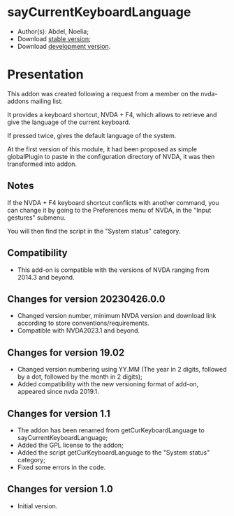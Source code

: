 # sayCurrentKeyboardLanguage

* Author(s): Abdel, Noelia;
* Download [stable version][1];
* Download [development version][2].

# Presentation #

This addon was created following a request from a member on the nvda-addons mailing list.

It provides a keyboard shortcut, NVDA + F4, which allows to retrieve and give the language of the current keyboard.

If pressed twice, gives the default language of the system.

At the first version of this module, it had been proposed as simple globalPlugin to paste in the configuration directory of NVDA, it was then transformed into addon.

## Notes ##

If the NVDA + F4 keyboard shortcut conflicts with another command, you can change it by going to the Preferences menu of NVDA, in the "Input gestures" submenu.

You will then find the script in the "System status" category.

## Compatibility ##

* This add-on is compatible with the versions of NVDA ranging from 2014.3 and beyond.

## Changes for version 20230426.0.0 ##

* Changed version number, minimum NVDA version and download link according to store conventions/requirements.
* Compatible with NVDA2023.1 and beyond.

## Changes for version 19.02 ##

* Changed version numbering using YY.MM (The year in 2 digits, followed by a dot, followed by the month in 2 digits);
* Added compatibility with the new versioning format of add-on, appeared since nvda 2019.1.

## Changes for version 1.1 ##

* The addon has been renamed from getCurKeyboardLanguage to sayCurrentKeyboardLanguage;
* Added the GPL license to the addon;
* Added the script getCurKeyboardLanguage to the "System status" category;
* Fixed some errors in the code.

## Changes for version 1.0 ##

* Initial version.

[1]: https://www.nvaccess.org/addonStore/legacy?file=sayCurrentKeyboardLanguage

[2]: https://addons.nvda-project.org/files/get.php?file=ckbl-dev
